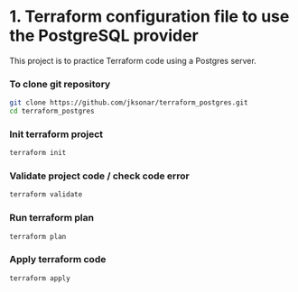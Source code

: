 # **1. Terraform configuration file to use the PostgreSQL provider**

This project is to practice Terraform code using a Postgres server.

### To clone git repository

```bash
git clone https://github.com/jksonar/terraform_postgres.git
cd terraform_postgres
```

### Init terraform project

```bash
terraform init
```

### Validate project code / check code error

```bash
terraform validate
```

### Run terraform plan

```bash
terraform plan
```

### Apply terraform code

```bash
terraform apply
```
